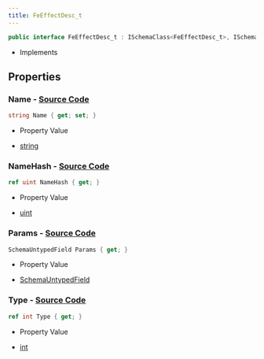 ```yaml
---
title: FeEffectDesc_t
---
```


```csharp
public interface FeEffectDesc_t : ISchemaClass<FeEffectDesc_t>, ISchemaField, ISchemaClass, INativeHandle
```

- Implements

## Properties

### **Name** - [Source Code](https://github.com/swiftly-solution/swiftlys2/blob/main/managed/src/SwiftlyS2.Generated/Schemas/Interfaces/FeEffectDesc_t.cs#L16)

```csharp
string Name { get; set; }
```

- Property Value

- [string](https://learn.microsoft.com/dotnet/api/system.string)

### **NameHash** - [Source Code](https://github.com/swiftly-solution/swiftlys2/blob/main/managed/src/SwiftlyS2.Generated/Schemas/Interfaces/FeEffectDesc_t.cs#L18)

```csharp
ref uint NameHash { get; }
```

- Property Value

- [uint](https://learn.microsoft.com/dotnet/api/system.uint32)

### **Params** - [Source Code](https://github.com/swiftly-solution/swiftlys2/blob/main/managed/src/SwiftlyS2.Generated/Schemas/Interfaces/FeEffectDesc_t.cs#L23)

```csharp
SchemaUntypedField Params { get; }
```

- Property Value

- [SchemaUntypedField](/docs/api/shared/schemas/schemauntypedfield)

### **Type** - [Source Code](https://github.com/swiftly-solution/swiftlys2/blob/main/managed/src/SwiftlyS2.Generated/Schemas/Interfaces/FeEffectDesc_t.cs#L20)

```csharp
ref int Type { get; }
```

- Property Value

- [int](https://learn.microsoft.com/dotnet/api/system.int32)

